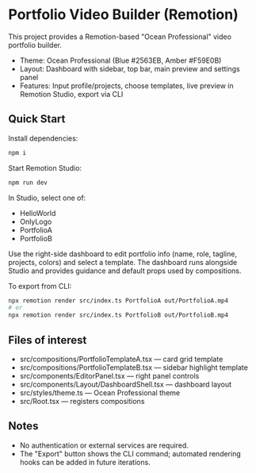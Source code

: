 # Portfolio Video Builder (Remotion)

This project provides a Remotion-based "Ocean Professional" video portfolio builder.

- Theme: Ocean Professional (Blue #2563EB, Amber #F59E0B)
- Layout: Dashboard with sidebar, top bar, main preview and settings panel
- Features: Input profile/projects, choose templates, live preview in Remotion Studio, export via CLI

## Quick Start

Install dependencies:
```bash
npm i
```

Start Remotion Studio:
```bash
npm run dev
```

In Studio, select one of:
- HelloWorld
- OnlyLogo
- PortfolioA
- PortfolioB

Use the right-side dashboard to edit portfolio info (name, role, tagline, projects, colors) and select a template. The dashboard runs alongside Studio and provides guidance and default props used by compositions.

To export from CLI:
```bash
npx remotion render src/index.ts PortfolioA out/PortfolioA.mp4
# or
npx remotion render src/index.ts PortfolioB out/PortfolioB.mp4
```

## Files of interest

- src/compositions/PortfolioTemplateA.tsx — card grid template
- src/compositions/PortfolioTemplateB.tsx — sidebar highlight template
- src/components/EditorPanel.tsx — right panel controls
- src/components/Layout/DashboardShell.tsx — dashboard layout
- src/styles/theme.ts — Ocean Professional theme
- src/Root.tsx — registers compositions

## Notes

- No authentication or external services are required.
- The "Export" button shows the CLI command; automated rendering hooks can be added in future iterations.
